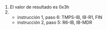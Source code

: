 1. El valor de resultado es 0x3h
3. 
	- instrucción 1, paso 6: TMPS-IB, IB-R1, FIN
	- instrucción 2, paso 5: R6-IB, IB-MDR

